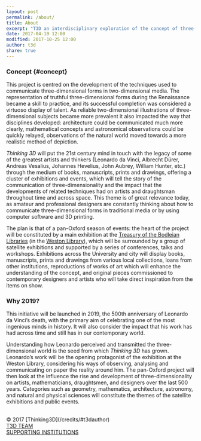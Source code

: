 ```yaml
---
layout: post
permalink: /about/
title: About
excerpt: "T3D an interdisciplinary exploration of the concept of three-dimensionality and its impact on the arts and sciences"
date: 2017-04-10 12:00
modified: 2017-10-25 12:00
author: t3d
share: true
---
```



### Concept {#concept}
This project is centred on the development of the techniques used to communicate three-dimensional forms in two-dimensional media. The representation of truthful three-dimensional forms during the Renaissance became a skill to practice, and its successful completion was considered a virtuoso display of talent. As reliable two-dimensional illustrations of three-dimensional subjects became more prevalent it also impacted the way that disciplines developed: architecture could be communicated much more clearly, mathematical concepts and astronomical observations could be quickly relayed, observations of the natural world moved towards a more realistic method of depiction.

*Thinking 3D* will put the 21st century mind in touch with the legacy of some of the greatest artists and thinkers (Leonardo da Vinci, Albrecht Dürer, Andreas Vesalius, Johannes Hevelius, John Aubrey, William Hunter, etc.) through the medium of books, manuscripts, prints and drawings, offering a cluster of exhibitions and events, which will tell the story of the communication of three-dimensionality and the impact that the developments of related techniques had on artists and draughtsman throughout time and across space. This theme is of great relevance today, as amateur and professional designers are constantly thinking about how to communicate three-dimensional forms in traditional media or by using computer software and 3D printing.

The plan is that of a pan-Oxford season of events: the heart of the project will be constituted by a main exhibition at the [Treasury of the Bodleian Libraries](https://treasures.bodleian.ox.ac.uk/) (in the [Weston Library](https://www.bodleian.ox.ac.uk/weston)), which will be surrounded by a group of satellite exhibitions and supported by a series of conferences, talks and workshops. Exhibitions across the University and city will display books, manuscripts, prints and drawings from various local collections, loans from other institutions, reproductions of works of art which will enhance the understanding of the concept, and original pieces commissioned to contemporary designers and artists who will take direct inspiration from the items on show.

### Why 2019?
This initiative will be launched in 2019, the 500th anniversary of Leonardo da Vinci’s death, with the primary aim of celebrating one of the most ingenious minds in history. It will also consider the impact that his work has had across time and still has in our contemporary world.

Understanding how Leonardo perceived and transmitted the three-dimensional world is the seed from which *Thinking 3D* has grown. Leonardo’s work will be the opening protagonist of the exhibition at the Weston Library, considering his ways of observing, analysing and communicating on paper the reality around him. The pan-Oxford project will then look at the influence the rise and development of three-dimensionality on artists, mathematicians, draughtsmen, and designers over the last 500 years. Categories such as geometry, mathematics, architecture, astronomy, and natural and physical sciences will constitute the themes of the satellite exhibitions and public events.

<br>
&copy; 2017 [Thinking3D](/credits/#t3dauthor)

<br>
<div class="btn-container">
<div class="left" markdown="0"><a href="{{ site.url }}/team" class="btn2">T3D TEAM</a></div>
<!--<div class="center" markdown="0"><a href="{{ site.url }}/contributors" class="btn2" >T3D CONTRIBUTORS</a></div>)-->
<div class="right" markdown="0"><a href="{{ site.url }}/supporters" class="btn2">SUPPORTING INSTITUTIONS</a></div>
</div>
